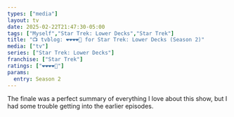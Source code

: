 ```yaml
---
types: ["media"]
layout: tv
date: 2025-02-22T21:47:30-05:00
tags: ["Myself","Star Trek: Lower Decks","Star Trek"]
title: "📺 tvblog: ❤️❤️❤️❤️🖤 for Star Trek: Lower Decks (Season 2)"
media: ["tv"]
series: ["Star Trek: Lower Decks"]
franchise: ["Star Trek"]
ratings: ["❤️❤️❤️❤️🖤"]
params:
  entry: Season 2
---
```

The finale was a perfect summary of everything I love about this show, but I had some trouble getting into the earlier episodes.
